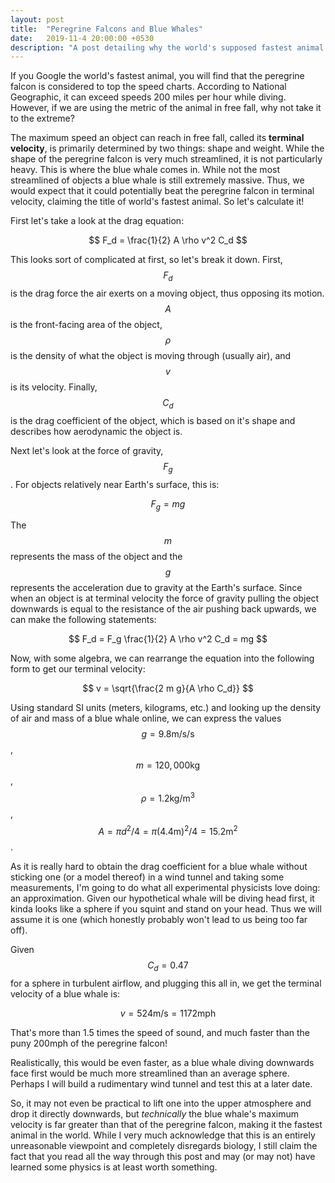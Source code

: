 ```yaml
---
layout: post
title:  "Peregrine Falcons and Blue Whales"
date:   2019-11-4 20:00:00 +0530
description: "A post detailing why the world's supposed fastest animal is a fraud."
---
```


If you Google the world's fastest animal, you will find that the peregrine falcon is considered to top the speed charts. According to National Geographic, it can exceed speeds 200 miles per hour while diving. However, if we are using the metric of the animal in free fall, why not take it to the extreme?

The maximum speed an object can reach in free fall, called its **terminal velocity**, is primarily determined by two things: shape and weight. While the shape of the peregrine falcon is very much streamlined, it is not particularly heavy. This is where the blue whale comes in. While not the most streamlined of objects a blue whale is still extremely massive. Thus, we would expect that it could potentially beat the peregrine falcon in terminal velocity, claiming the title of world's fastest animal. So let's calculate it!


First let's take a look at the drag equation:

$$
F_d =  \frac{1}{2} A \rho v^2 C_d
$$

This looks sort of complicated at first, so let's break it down. First, $$ F_d $$ is the drag force the air exerts on a moving object, thus opposing its motion. $$ A $$ is the front-facing area of the object, $$ \rho $$ is the density of what the object is moving through (usually air), and $$ v $$ is its velocity. Finally, $$ C_d $$ is the drag coefficient of the object, which is based on it's shape and describes how aerodynamic the object is.

Next let's look at the force of gravity, $$ F_g $$. For objects relatively near Earth's surface, this is:

$$
F_g = mg
$$

The $$ m $$ represents the mass of the object and the $$ g $$ represents the acceleration due to gravity at the Earth's surface. Since when an object is at terminal velocity the force of gravity pulling the object downwards is equal to the resistance of the air pushing back upwards, we can make the following statements:

$$
F_d = F_g
\frac{1}{2} A \rho v^2 C_d = mg
$$

Now, with some algebra, we can rearrange the equation into the following form to get our terminal velocity:

$$
v = \sqrt{\frac{2 m g}{A \rho C_d}}
$$

Using standard SI units (meters, kilograms, etc.) and looking up the density of air and mass of a blue whale online, we can express the values $$ g=9.8 \mathrm{m/s/s} $$, $$ m = 120,000 \mathrm{kg} $$, $$ \rho = 1.2 \mathrm{kg/m^3} $$, $$ A = \pi d^2 / 4 = \pi (4.4 \mathrm{m})^2 / 4 = 15.2 \mathrm{m^2} $$.

As it is really hard to obtain the drag coefficient for a blue whale without sticking one (or a model thereof) in a wind tunnel and taking some measurements, I'm going to do what all experimental physicists love doing: an approximation. Given our hypothetical whale will be diving head first, it kinda looks like a sphere if you squint and stand on your head. Thus we will assume it is one (which honestly probably won't lead to us being too far off). 

Given $$ C_d = 0.47 $$ for a sphere in turbulent airflow, and plugging this all in, we get the terminal velocity of a blue whale is:

$$
v = 524 \mathrm{m/s} = 1172 \mathrm{mph}
$$

That's more than 1.5 times the speed of sound, and much faster than the puny 200mph of the peregrine falcon!

Realistically, this would be even faster, as a blue whale diving downwards face first would be much more streamlined than an average sphere. Perhaps I will build a rudimentary wind tunnel and test this at a later date.

So, it may not even be practical to lift one into the upper atmosphere and drop it directly downwards, but *technically* the blue whale's maximum velocity is far greater than that of the peregrine falcon, making it the fastest animal in the world. While I very much acknowledge that this is an entirely unreasonable viewpoint and completely disregards biology, I still claim the fact that you read all the way through this post and may (or may not) have learned some physics is at least worth something. 

